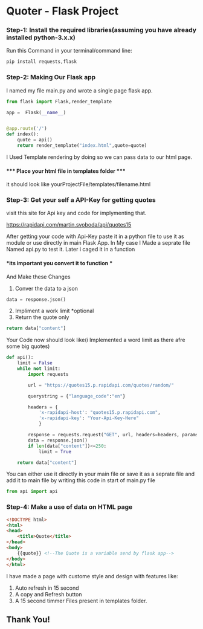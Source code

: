 # Quoter - Flask Project

### Step-1: Install the required libraries(assuming you have already installed python-3.x.x)

Run this Command in your terminal/command line: 
~~~python
pip install requests,flask
~~~

### Step-2: Making Our Flask app

I named my file main.py and wrote a single page flask app.
~~~python
from flask import Flask,render_template

app =  Flask(__name__)


@app.route('/')
def index():
    quote = api()
    return render_template("index.html",quote=quote)
~~~
I Used Template rendering by doing so we can pass data to our html page.

#### *** Place your html file in templates folder ***

it should look like yourProjectFile/templates/filename.html

### Step-3: Get your self a API-Key for getting quotes

visit this site for Api key and code for implymenting that.

https://rapidapi.com/martin.svoboda/api/quotes15

After getting your code with Api-Key paste it in a python file to use it as module or use directly in main Flask App.
In My case I Made a seprate file Named api.py to test it. Later i caged it in a function  
#### *its important you convert it to function *
 And Make these Changes
 1. Conver the data to a json
 ~~~python
 data = response.json()
 ~~~
 2. Impliment a work limit *optional
 3. Return the quote only
 ~~~python
 return data["content"]
 ~~~

Your Code now should look like(i Implemented a word limit as there afre some big quotes)
~~~python
def api():
    limit = False
    while not limit:
        import requests

        url = "https://quotes15.p.rapidapi.com/quotes/random/"

        querystring = {"language_code":"en"}

        headers = {
            'x-rapidapi-host': "quotes15.p.rapidapi.com",
            'x-rapidapi-key': "Your-Api-Key-Here"
            }

        response = requests.request("GET", url, headers=headers, params=querystring)
        data = response.json()
        if len(data["content"])<=250:
            limit = True

    return data["content"]
~~~
You can either use it directly in your main file or save it as a seprate file and add it to main file by writing this code in start of main.py file
~~~python
from api import api
~~~

### Step-4: Make a use of data on HTML page
~~~html
<!DOCTYPE html>
<html>
<head>
	<title>Quote</title>
</head>
<body>
    {{quote}} <!--The Quote is a variable send by flask app-->
</body>
</html>
~~~

 I have made a page with custome style and design with features like: 
 1. Auto refresh in 15 second
 2. A copy and Refresh button
 3. A 15 second timmer
 Files present in templates folder.
## Thank You!
